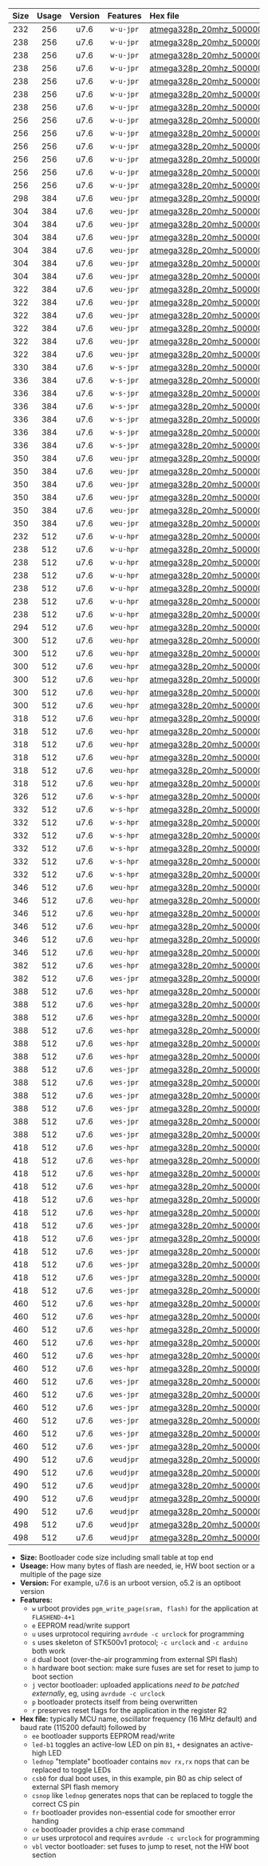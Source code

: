 |Size|Usage|Version|Features|Hex file|
|:-:|:-:|:-:|:-:|:--|
|232|256|u7.6|`w-u-jpr`|[atmega328p_20mhz_500000bps_ur_vbl.hex](https://raw.githubusercontent.com/stefanrueger/urboot/main/atmega328p_20mhz_500000bps_ur_vbl.hex)|
|238|256|u7.6|`w-u-jpr`|[atmega328p_20mhz_500000bps_led+b1_ur_vbl.hex](https://raw.githubusercontent.com/stefanrueger/urboot/main/atmega328p_20mhz_500000bps_led+b1_ur_vbl.hex)|
|238|256|u7.6|`w-u-jpr`|[atmega328p_20mhz_500000bps_led+b5_ur_vbl.hex](https://raw.githubusercontent.com/stefanrueger/urboot/main/atmega328p_20mhz_500000bps_led+b5_ur_vbl.hex)|
|238|256|u7.6|`w-u-jpr`|[atmega328p_20mhz_500000bps_led+d5_ur_vbl.hex](https://raw.githubusercontent.com/stefanrueger/urboot/main/atmega328p_20mhz_500000bps_led+d5_ur_vbl.hex)|
|238|256|u7.6|`w-u-jpr`|[atmega328p_20mhz_500000bps_led-b1_ur_vbl.hex](https://raw.githubusercontent.com/stefanrueger/urboot/main/atmega328p_20mhz_500000bps_led-b1_ur_vbl.hex)|
|238|256|u7.6|`w-u-jpr`|[atmega328p_20mhz_500000bps_led-d5_ur_vbl.hex](https://raw.githubusercontent.com/stefanrueger/urboot/main/atmega328p_20mhz_500000bps_led-d5_ur_vbl.hex)|
|238|256|u7.6|`w-u-jpr`|[atmega328p_20mhz_500000bps_lednop_ur_vbl.hex](https://raw.githubusercontent.com/stefanrueger/urboot/main/atmega328p_20mhz_500000bps_lednop_ur_vbl.hex)|
|256|256|u7.6|`w-u-jpr`|[atmega328p_20mhz_500000bps_led+b1_fr_ur_vbl.hex](https://raw.githubusercontent.com/stefanrueger/urboot/main/atmega328p_20mhz_500000bps_led+b1_fr_ur_vbl.hex)|
|256|256|u7.6|`w-u-jpr`|[atmega328p_20mhz_500000bps_led+b5_fr_ur_vbl.hex](https://raw.githubusercontent.com/stefanrueger/urboot/main/atmega328p_20mhz_500000bps_led+b5_fr_ur_vbl.hex)|
|256|256|u7.6|`w-u-jpr`|[atmega328p_20mhz_500000bps_led+d5_fr_ur_vbl.hex](https://raw.githubusercontent.com/stefanrueger/urboot/main/atmega328p_20mhz_500000bps_led+d5_fr_ur_vbl.hex)|
|256|256|u7.6|`w-u-jpr`|[atmega328p_20mhz_500000bps_led-b1_fr_ur_vbl.hex](https://raw.githubusercontent.com/stefanrueger/urboot/main/atmega328p_20mhz_500000bps_led-b1_fr_ur_vbl.hex)|
|256|256|u7.6|`w-u-jpr`|[atmega328p_20mhz_500000bps_led-d5_fr_ur_vbl.hex](https://raw.githubusercontent.com/stefanrueger/urboot/main/atmega328p_20mhz_500000bps_led-d5_fr_ur_vbl.hex)|
|256|256|u7.6|`w-u-jpr`|[atmega328p_20mhz_500000bps_lednop_fr_ur_vbl.hex](https://raw.githubusercontent.com/stefanrueger/urboot/main/atmega328p_20mhz_500000bps_lednop_fr_ur_vbl.hex)|
|298|384|u7.6|`weu-jpr`|[atmega328p_20mhz_500000bps_ee_ur_vbl.hex](https://raw.githubusercontent.com/stefanrueger/urboot/main/atmega328p_20mhz_500000bps_ee_ur_vbl.hex)|
|304|384|u7.6|`weu-jpr`|[atmega328p_20mhz_500000bps_ee_led+b1_ur_vbl.hex](https://raw.githubusercontent.com/stefanrueger/urboot/main/atmega328p_20mhz_500000bps_ee_led+b1_ur_vbl.hex)|
|304|384|u7.6|`weu-jpr`|[atmega328p_20mhz_500000bps_ee_led+b5_ur_vbl.hex](https://raw.githubusercontent.com/stefanrueger/urboot/main/atmega328p_20mhz_500000bps_ee_led+b5_ur_vbl.hex)|
|304|384|u7.6|`weu-jpr`|[atmega328p_20mhz_500000bps_ee_led+d5_ur_vbl.hex](https://raw.githubusercontent.com/stefanrueger/urboot/main/atmega328p_20mhz_500000bps_ee_led+d5_ur_vbl.hex)|
|304|384|u7.6|`weu-jpr`|[atmega328p_20mhz_500000bps_ee_led-b1_ur_vbl.hex](https://raw.githubusercontent.com/stefanrueger/urboot/main/atmega328p_20mhz_500000bps_ee_led-b1_ur_vbl.hex)|
|304|384|u7.6|`weu-jpr`|[atmega328p_20mhz_500000bps_ee_led-d5_ur_vbl.hex](https://raw.githubusercontent.com/stefanrueger/urboot/main/atmega328p_20mhz_500000bps_ee_led-d5_ur_vbl.hex)|
|304|384|u7.6|`weu-jpr`|[atmega328p_20mhz_500000bps_ee_lednop_ur_vbl.hex](https://raw.githubusercontent.com/stefanrueger/urboot/main/atmega328p_20mhz_500000bps_ee_lednop_ur_vbl.hex)|
|322|384|u7.6|`weu-jpr`|[atmega328p_20mhz_500000bps_ee_led+b1_fr_ur_vbl.hex](https://raw.githubusercontent.com/stefanrueger/urboot/main/atmega328p_20mhz_500000bps_ee_led+b1_fr_ur_vbl.hex)|
|322|384|u7.6|`weu-jpr`|[atmega328p_20mhz_500000bps_ee_led+b5_fr_ur_vbl.hex](https://raw.githubusercontent.com/stefanrueger/urboot/main/atmega328p_20mhz_500000bps_ee_led+b5_fr_ur_vbl.hex)|
|322|384|u7.6|`weu-jpr`|[atmega328p_20mhz_500000bps_ee_led+d5_fr_ur_vbl.hex](https://raw.githubusercontent.com/stefanrueger/urboot/main/atmega328p_20mhz_500000bps_ee_led+d5_fr_ur_vbl.hex)|
|322|384|u7.6|`weu-jpr`|[atmega328p_20mhz_500000bps_ee_led-b1_fr_ur_vbl.hex](https://raw.githubusercontent.com/stefanrueger/urboot/main/atmega328p_20mhz_500000bps_ee_led-b1_fr_ur_vbl.hex)|
|322|384|u7.6|`weu-jpr`|[atmega328p_20mhz_500000bps_ee_led-d5_fr_ur_vbl.hex](https://raw.githubusercontent.com/stefanrueger/urboot/main/atmega328p_20mhz_500000bps_ee_led-d5_fr_ur_vbl.hex)|
|322|384|u7.6|`weu-jpr`|[atmega328p_20mhz_500000bps_ee_lednop_fr_ur_vbl.hex](https://raw.githubusercontent.com/stefanrueger/urboot/main/atmega328p_20mhz_500000bps_ee_lednop_fr_ur_vbl.hex)|
|330|384|u7.6|`w-s-jpr`|[atmega328p_20mhz_500000bps_vbl.hex](https://raw.githubusercontent.com/stefanrueger/urboot/main/atmega328p_20mhz_500000bps_vbl.hex)|
|336|384|u7.6|`w-s-jpr`|[atmega328p_20mhz_500000bps_led+b1_vbl.hex](https://raw.githubusercontent.com/stefanrueger/urboot/main/atmega328p_20mhz_500000bps_led+b1_vbl.hex)|
|336|384|u7.6|`w-s-jpr`|[atmega328p_20mhz_500000bps_led+b5_vbl.hex](https://raw.githubusercontent.com/stefanrueger/urboot/main/atmega328p_20mhz_500000bps_led+b5_vbl.hex)|
|336|384|u7.6|`w-s-jpr`|[atmega328p_20mhz_500000bps_led+d5_vbl.hex](https://raw.githubusercontent.com/stefanrueger/urboot/main/atmega328p_20mhz_500000bps_led+d5_vbl.hex)|
|336|384|u7.6|`w-s-jpr`|[atmega328p_20mhz_500000bps_led-b1_vbl.hex](https://raw.githubusercontent.com/stefanrueger/urboot/main/atmega328p_20mhz_500000bps_led-b1_vbl.hex)|
|336|384|u7.6|`w-s-jpr`|[atmega328p_20mhz_500000bps_led-d5_vbl.hex](https://raw.githubusercontent.com/stefanrueger/urboot/main/atmega328p_20mhz_500000bps_led-d5_vbl.hex)|
|336|384|u7.6|`w-s-jpr`|[atmega328p_20mhz_500000bps_lednop_vbl.hex](https://raw.githubusercontent.com/stefanrueger/urboot/main/atmega328p_20mhz_500000bps_lednop_vbl.hex)|
|350|384|u7.6|`weu-jpr`|[atmega328p_20mhz_500000bps_ee_led+b1_fr_ce_ur_vbl.hex](https://raw.githubusercontent.com/stefanrueger/urboot/main/atmega328p_20mhz_500000bps_ee_led+b1_fr_ce_ur_vbl.hex)|
|350|384|u7.6|`weu-jpr`|[atmega328p_20mhz_500000bps_ee_led+b5_fr_ce_ur_vbl.hex](https://raw.githubusercontent.com/stefanrueger/urboot/main/atmega328p_20mhz_500000bps_ee_led+b5_fr_ce_ur_vbl.hex)|
|350|384|u7.6|`weu-jpr`|[atmega328p_20mhz_500000bps_ee_led+d5_fr_ce_ur_vbl.hex](https://raw.githubusercontent.com/stefanrueger/urboot/main/atmega328p_20mhz_500000bps_ee_led+d5_fr_ce_ur_vbl.hex)|
|350|384|u7.6|`weu-jpr`|[atmega328p_20mhz_500000bps_ee_led-b1_fr_ce_ur_vbl.hex](https://raw.githubusercontent.com/stefanrueger/urboot/main/atmega328p_20mhz_500000bps_ee_led-b1_fr_ce_ur_vbl.hex)|
|350|384|u7.6|`weu-jpr`|[atmega328p_20mhz_500000bps_ee_led-d5_fr_ce_ur_vbl.hex](https://raw.githubusercontent.com/stefanrueger/urboot/main/atmega328p_20mhz_500000bps_ee_led-d5_fr_ce_ur_vbl.hex)|
|350|384|u7.6|`weu-jpr`|[atmega328p_20mhz_500000bps_ee_lednop_fr_ce_ur_vbl.hex](https://raw.githubusercontent.com/stefanrueger/urboot/main/atmega328p_20mhz_500000bps_ee_lednop_fr_ce_ur_vbl.hex)|
|232|512|u7.6|`w-u-hpr`|[atmega328p_20mhz_500000bps_ur.hex](https://raw.githubusercontent.com/stefanrueger/urboot/main/atmega328p_20mhz_500000bps_ur.hex)|
|238|512|u7.6|`w-u-hpr`|[atmega328p_20mhz_500000bps_led+b1_ur.hex](https://raw.githubusercontent.com/stefanrueger/urboot/main/atmega328p_20mhz_500000bps_led+b1_ur.hex)|
|238|512|u7.6|`w-u-hpr`|[atmega328p_20mhz_500000bps_led+b5_ur.hex](https://raw.githubusercontent.com/stefanrueger/urboot/main/atmega328p_20mhz_500000bps_led+b5_ur.hex)|
|238|512|u7.6|`w-u-hpr`|[atmega328p_20mhz_500000bps_led+d5_ur.hex](https://raw.githubusercontent.com/stefanrueger/urboot/main/atmega328p_20mhz_500000bps_led+d5_ur.hex)|
|238|512|u7.6|`w-u-hpr`|[atmega328p_20mhz_500000bps_led-b1_ur.hex](https://raw.githubusercontent.com/stefanrueger/urboot/main/atmega328p_20mhz_500000bps_led-b1_ur.hex)|
|238|512|u7.6|`w-u-hpr`|[atmega328p_20mhz_500000bps_led-d5_ur.hex](https://raw.githubusercontent.com/stefanrueger/urboot/main/atmega328p_20mhz_500000bps_led-d5_ur.hex)|
|238|512|u7.6|`w-u-hpr`|[atmega328p_20mhz_500000bps_lednop_ur.hex](https://raw.githubusercontent.com/stefanrueger/urboot/main/atmega328p_20mhz_500000bps_lednop_ur.hex)|
|294|512|u7.6|`weu-hpr`|[atmega328p_20mhz_500000bps_ee_ur.hex](https://raw.githubusercontent.com/stefanrueger/urboot/main/atmega328p_20mhz_500000bps_ee_ur.hex)|
|300|512|u7.6|`weu-hpr`|[atmega328p_20mhz_500000bps_ee_led+b1_ur.hex](https://raw.githubusercontent.com/stefanrueger/urboot/main/atmega328p_20mhz_500000bps_ee_led+b1_ur.hex)|
|300|512|u7.6|`weu-hpr`|[atmega328p_20mhz_500000bps_ee_led+b5_ur.hex](https://raw.githubusercontent.com/stefanrueger/urboot/main/atmega328p_20mhz_500000bps_ee_led+b5_ur.hex)|
|300|512|u7.6|`weu-hpr`|[atmega328p_20mhz_500000bps_ee_led+d5_ur.hex](https://raw.githubusercontent.com/stefanrueger/urboot/main/atmega328p_20mhz_500000bps_ee_led+d5_ur.hex)|
|300|512|u7.6|`weu-hpr`|[atmega328p_20mhz_500000bps_ee_led-b1_ur.hex](https://raw.githubusercontent.com/stefanrueger/urboot/main/atmega328p_20mhz_500000bps_ee_led-b1_ur.hex)|
|300|512|u7.6|`weu-hpr`|[atmega328p_20mhz_500000bps_ee_led-d5_ur.hex](https://raw.githubusercontent.com/stefanrueger/urboot/main/atmega328p_20mhz_500000bps_ee_led-d5_ur.hex)|
|300|512|u7.6|`weu-hpr`|[atmega328p_20mhz_500000bps_ee_lednop_ur.hex](https://raw.githubusercontent.com/stefanrueger/urboot/main/atmega328p_20mhz_500000bps_ee_lednop_ur.hex)|
|318|512|u7.6|`weu-hpr`|[atmega328p_20mhz_500000bps_ee_led+b1_fr_ur.hex](https://raw.githubusercontent.com/stefanrueger/urboot/main/atmega328p_20mhz_500000bps_ee_led+b1_fr_ur.hex)|
|318|512|u7.6|`weu-hpr`|[atmega328p_20mhz_500000bps_ee_led+b5_fr_ur.hex](https://raw.githubusercontent.com/stefanrueger/urboot/main/atmega328p_20mhz_500000bps_ee_led+b5_fr_ur.hex)|
|318|512|u7.6|`weu-hpr`|[atmega328p_20mhz_500000bps_ee_led+d5_fr_ur.hex](https://raw.githubusercontent.com/stefanrueger/urboot/main/atmega328p_20mhz_500000bps_ee_led+d5_fr_ur.hex)|
|318|512|u7.6|`weu-hpr`|[atmega328p_20mhz_500000bps_ee_led-b1_fr_ur.hex](https://raw.githubusercontent.com/stefanrueger/urboot/main/atmega328p_20mhz_500000bps_ee_led-b1_fr_ur.hex)|
|318|512|u7.6|`weu-hpr`|[atmega328p_20mhz_500000bps_ee_led-d5_fr_ur.hex](https://raw.githubusercontent.com/stefanrueger/urboot/main/atmega328p_20mhz_500000bps_ee_led-d5_fr_ur.hex)|
|318|512|u7.6|`weu-hpr`|[atmega328p_20mhz_500000bps_ee_lednop_fr_ur.hex](https://raw.githubusercontent.com/stefanrueger/urboot/main/atmega328p_20mhz_500000bps_ee_lednop_fr_ur.hex)|
|326|512|u7.6|`w-s-hpr`|[atmega328p_20mhz_500000bps.hex](https://raw.githubusercontent.com/stefanrueger/urboot/main/atmega328p_20mhz_500000bps.hex)|
|332|512|u7.6|`w-s-hpr`|[atmega328p_20mhz_500000bps_led+b1.hex](https://raw.githubusercontent.com/stefanrueger/urboot/main/atmega328p_20mhz_500000bps_led+b1.hex)|
|332|512|u7.6|`w-s-hpr`|[atmega328p_20mhz_500000bps_led+b5.hex](https://raw.githubusercontent.com/stefanrueger/urboot/main/atmega328p_20mhz_500000bps_led+b5.hex)|
|332|512|u7.6|`w-s-hpr`|[atmega328p_20mhz_500000bps_led+d5.hex](https://raw.githubusercontent.com/stefanrueger/urboot/main/atmega328p_20mhz_500000bps_led+d5.hex)|
|332|512|u7.6|`w-s-hpr`|[atmega328p_20mhz_500000bps_led-b1.hex](https://raw.githubusercontent.com/stefanrueger/urboot/main/atmega328p_20mhz_500000bps_led-b1.hex)|
|332|512|u7.6|`w-s-hpr`|[atmega328p_20mhz_500000bps_led-d5.hex](https://raw.githubusercontent.com/stefanrueger/urboot/main/atmega328p_20mhz_500000bps_led-d5.hex)|
|332|512|u7.6|`w-s-hpr`|[atmega328p_20mhz_500000bps_lednop.hex](https://raw.githubusercontent.com/stefanrueger/urboot/main/atmega328p_20mhz_500000bps_lednop.hex)|
|346|512|u7.6|`weu-hpr`|[atmega328p_20mhz_500000bps_ee_led+b1_fr_ce_ur.hex](https://raw.githubusercontent.com/stefanrueger/urboot/main/atmega328p_20mhz_500000bps_ee_led+b1_fr_ce_ur.hex)|
|346|512|u7.6|`weu-hpr`|[atmega328p_20mhz_500000bps_ee_led+b5_fr_ce_ur.hex](https://raw.githubusercontent.com/stefanrueger/urboot/main/atmega328p_20mhz_500000bps_ee_led+b5_fr_ce_ur.hex)|
|346|512|u7.6|`weu-hpr`|[atmega328p_20mhz_500000bps_ee_led+d5_fr_ce_ur.hex](https://raw.githubusercontent.com/stefanrueger/urboot/main/atmega328p_20mhz_500000bps_ee_led+d5_fr_ce_ur.hex)|
|346|512|u7.6|`weu-hpr`|[atmega328p_20mhz_500000bps_ee_led-b1_fr_ce_ur.hex](https://raw.githubusercontent.com/stefanrueger/urboot/main/atmega328p_20mhz_500000bps_ee_led-b1_fr_ce_ur.hex)|
|346|512|u7.6|`weu-hpr`|[atmega328p_20mhz_500000bps_ee_led-d5_fr_ce_ur.hex](https://raw.githubusercontent.com/stefanrueger/urboot/main/atmega328p_20mhz_500000bps_ee_led-d5_fr_ce_ur.hex)|
|346|512|u7.6|`weu-hpr`|[atmega328p_20mhz_500000bps_ee_lednop_fr_ce_ur.hex](https://raw.githubusercontent.com/stefanrueger/urboot/main/atmega328p_20mhz_500000bps_ee_lednop_fr_ce_ur.hex)|
|382|512|u7.6|`wes-hpr`|[atmega328p_20mhz_500000bps_ee.hex](https://raw.githubusercontent.com/stefanrueger/urboot/main/atmega328p_20mhz_500000bps_ee.hex)|
|382|512|u7.6|`wes-jpr`|[atmega328p_20mhz_500000bps_ee_vbl.hex](https://raw.githubusercontent.com/stefanrueger/urboot/main/atmega328p_20mhz_500000bps_ee_vbl.hex)|
|388|512|u7.6|`wes-hpr`|[atmega328p_20mhz_500000bps_ee_led+b1.hex](https://raw.githubusercontent.com/stefanrueger/urboot/main/atmega328p_20mhz_500000bps_ee_led+b1.hex)|
|388|512|u7.6|`wes-hpr`|[atmega328p_20mhz_500000bps_ee_led+b5.hex](https://raw.githubusercontent.com/stefanrueger/urboot/main/atmega328p_20mhz_500000bps_ee_led+b5.hex)|
|388|512|u7.6|`wes-hpr`|[atmega328p_20mhz_500000bps_ee_led+d5.hex](https://raw.githubusercontent.com/stefanrueger/urboot/main/atmega328p_20mhz_500000bps_ee_led+d5.hex)|
|388|512|u7.6|`wes-hpr`|[atmega328p_20mhz_500000bps_ee_led-b1.hex](https://raw.githubusercontent.com/stefanrueger/urboot/main/atmega328p_20mhz_500000bps_ee_led-b1.hex)|
|388|512|u7.6|`wes-hpr`|[atmega328p_20mhz_500000bps_ee_led-d5.hex](https://raw.githubusercontent.com/stefanrueger/urboot/main/atmega328p_20mhz_500000bps_ee_led-d5.hex)|
|388|512|u7.6|`wes-hpr`|[atmega328p_20mhz_500000bps_ee_lednop.hex](https://raw.githubusercontent.com/stefanrueger/urboot/main/atmega328p_20mhz_500000bps_ee_lednop.hex)|
|388|512|u7.6|`wes-jpr`|[atmega328p_20mhz_500000bps_ee_led+b1_vbl.hex](https://raw.githubusercontent.com/stefanrueger/urboot/main/atmega328p_20mhz_500000bps_ee_led+b1_vbl.hex)|
|388|512|u7.6|`wes-jpr`|[atmega328p_20mhz_500000bps_ee_led+b5_vbl.hex](https://raw.githubusercontent.com/stefanrueger/urboot/main/atmega328p_20mhz_500000bps_ee_led+b5_vbl.hex)|
|388|512|u7.6|`wes-jpr`|[atmega328p_20mhz_500000bps_ee_led+d5_vbl.hex](https://raw.githubusercontent.com/stefanrueger/urboot/main/atmega328p_20mhz_500000bps_ee_led+d5_vbl.hex)|
|388|512|u7.6|`wes-jpr`|[atmega328p_20mhz_500000bps_ee_led-b1_vbl.hex](https://raw.githubusercontent.com/stefanrueger/urboot/main/atmega328p_20mhz_500000bps_ee_led-b1_vbl.hex)|
|388|512|u7.6|`wes-jpr`|[atmega328p_20mhz_500000bps_ee_led-d5_vbl.hex](https://raw.githubusercontent.com/stefanrueger/urboot/main/atmega328p_20mhz_500000bps_ee_led-d5_vbl.hex)|
|388|512|u7.6|`wes-jpr`|[atmega328p_20mhz_500000bps_ee_lednop_vbl.hex](https://raw.githubusercontent.com/stefanrueger/urboot/main/atmega328p_20mhz_500000bps_ee_lednop_vbl.hex)|
|418|512|u7.6|`wes-hpr`|[atmega328p_20mhz_500000bps_ee_led+b1_fr.hex](https://raw.githubusercontent.com/stefanrueger/urboot/main/atmega328p_20mhz_500000bps_ee_led+b1_fr.hex)|
|418|512|u7.6|`wes-hpr`|[atmega328p_20mhz_500000bps_ee_led+b5_fr.hex](https://raw.githubusercontent.com/stefanrueger/urboot/main/atmega328p_20mhz_500000bps_ee_led+b5_fr.hex)|
|418|512|u7.6|`wes-hpr`|[atmega328p_20mhz_500000bps_ee_led+d5_fr.hex](https://raw.githubusercontent.com/stefanrueger/urboot/main/atmega328p_20mhz_500000bps_ee_led+d5_fr.hex)|
|418|512|u7.6|`wes-hpr`|[atmega328p_20mhz_500000bps_ee_led-b1_fr.hex](https://raw.githubusercontent.com/stefanrueger/urboot/main/atmega328p_20mhz_500000bps_ee_led-b1_fr.hex)|
|418|512|u7.6|`wes-hpr`|[atmega328p_20mhz_500000bps_ee_led-d5_fr.hex](https://raw.githubusercontent.com/stefanrueger/urboot/main/atmega328p_20mhz_500000bps_ee_led-d5_fr.hex)|
|418|512|u7.6|`wes-hpr`|[atmega328p_20mhz_500000bps_ee_lednop_fr.hex](https://raw.githubusercontent.com/stefanrueger/urboot/main/atmega328p_20mhz_500000bps_ee_lednop_fr.hex)|
|418|512|u7.6|`wes-jpr`|[atmega328p_20mhz_500000bps_ee_led+b1_fr_vbl.hex](https://raw.githubusercontent.com/stefanrueger/urboot/main/atmega328p_20mhz_500000bps_ee_led+b1_fr_vbl.hex)|
|418|512|u7.6|`wes-jpr`|[atmega328p_20mhz_500000bps_ee_led+b5_fr_vbl.hex](https://raw.githubusercontent.com/stefanrueger/urboot/main/atmega328p_20mhz_500000bps_ee_led+b5_fr_vbl.hex)|
|418|512|u7.6|`wes-jpr`|[atmega328p_20mhz_500000bps_ee_led+d5_fr_vbl.hex](https://raw.githubusercontent.com/stefanrueger/urboot/main/atmega328p_20mhz_500000bps_ee_led+d5_fr_vbl.hex)|
|418|512|u7.6|`wes-jpr`|[atmega328p_20mhz_500000bps_ee_led-b1_fr_vbl.hex](https://raw.githubusercontent.com/stefanrueger/urboot/main/atmega328p_20mhz_500000bps_ee_led-b1_fr_vbl.hex)|
|418|512|u7.6|`wes-jpr`|[atmega328p_20mhz_500000bps_ee_led-d5_fr_vbl.hex](https://raw.githubusercontent.com/stefanrueger/urboot/main/atmega328p_20mhz_500000bps_ee_led-d5_fr_vbl.hex)|
|418|512|u7.6|`wes-jpr`|[atmega328p_20mhz_500000bps_ee_lednop_fr_vbl.hex](https://raw.githubusercontent.com/stefanrueger/urboot/main/atmega328p_20mhz_500000bps_ee_lednop_fr_vbl.hex)|
|460|512|u7.6|`wes-hpr`|[atmega328p_20mhz_500000bps_ee_led+b1_fr_ce.hex](https://raw.githubusercontent.com/stefanrueger/urboot/main/atmega328p_20mhz_500000bps_ee_led+b1_fr_ce.hex)|
|460|512|u7.6|`wes-hpr`|[atmega328p_20mhz_500000bps_ee_led+b5_fr_ce.hex](https://raw.githubusercontent.com/stefanrueger/urboot/main/atmega328p_20mhz_500000bps_ee_led+b5_fr_ce.hex)|
|460|512|u7.6|`wes-hpr`|[atmega328p_20mhz_500000bps_ee_led+d5_fr_ce.hex](https://raw.githubusercontent.com/stefanrueger/urboot/main/atmega328p_20mhz_500000bps_ee_led+d5_fr_ce.hex)|
|460|512|u7.6|`wes-hpr`|[atmega328p_20mhz_500000bps_ee_led-b1_fr_ce.hex](https://raw.githubusercontent.com/stefanrueger/urboot/main/atmega328p_20mhz_500000bps_ee_led-b1_fr_ce.hex)|
|460|512|u7.6|`wes-hpr`|[atmega328p_20mhz_500000bps_ee_led-d5_fr_ce.hex](https://raw.githubusercontent.com/stefanrueger/urboot/main/atmega328p_20mhz_500000bps_ee_led-d5_fr_ce.hex)|
|460|512|u7.6|`wes-hpr`|[atmega328p_20mhz_500000bps_ee_lednop_fr_ce.hex](https://raw.githubusercontent.com/stefanrueger/urboot/main/atmega328p_20mhz_500000bps_ee_lednop_fr_ce.hex)|
|460|512|u7.6|`wes-jpr`|[atmega328p_20mhz_500000bps_ee_led+b1_fr_ce_vbl.hex](https://raw.githubusercontent.com/stefanrueger/urboot/main/atmega328p_20mhz_500000bps_ee_led+b1_fr_ce_vbl.hex)|
|460|512|u7.6|`wes-jpr`|[atmega328p_20mhz_500000bps_ee_led+b5_fr_ce_vbl.hex](https://raw.githubusercontent.com/stefanrueger/urboot/main/atmega328p_20mhz_500000bps_ee_led+b5_fr_ce_vbl.hex)|
|460|512|u7.6|`wes-jpr`|[atmega328p_20mhz_500000bps_ee_led+d5_fr_ce_vbl.hex](https://raw.githubusercontent.com/stefanrueger/urboot/main/atmega328p_20mhz_500000bps_ee_led+d5_fr_ce_vbl.hex)|
|460|512|u7.6|`wes-jpr`|[atmega328p_20mhz_500000bps_ee_led-b1_fr_ce_vbl.hex](https://raw.githubusercontent.com/stefanrueger/urboot/main/atmega328p_20mhz_500000bps_ee_led-b1_fr_ce_vbl.hex)|
|460|512|u7.6|`wes-jpr`|[atmega328p_20mhz_500000bps_ee_led-d5_fr_ce_vbl.hex](https://raw.githubusercontent.com/stefanrueger/urboot/main/atmega328p_20mhz_500000bps_ee_led-d5_fr_ce_vbl.hex)|
|460|512|u7.6|`wes-jpr`|[atmega328p_20mhz_500000bps_ee_lednop_fr_ce_vbl.hex](https://raw.githubusercontent.com/stefanrueger/urboot/main/atmega328p_20mhz_500000bps_ee_lednop_fr_ce_vbl.hex)|
|490|512|u7.6|`weudjpr`|[atmega328p_20mhz_500000bps_ee_led+b1_csb0_fr_ce_ur_vbl.hex](https://raw.githubusercontent.com/stefanrueger/urboot/main/atmega328p_20mhz_500000bps_ee_led+b1_csb0_fr_ce_ur_vbl.hex)|
|490|512|u7.6|`weudjpr`|[atmega328p_20mhz_500000bps_ee_led+b5_csb0_fr_ce_ur_vbl.hex](https://raw.githubusercontent.com/stefanrueger/urboot/main/atmega328p_20mhz_500000bps_ee_led+b5_csb0_fr_ce_ur_vbl.hex)|
|490|512|u7.6|`weudjpr`|[atmega328p_20mhz_500000bps_ee_led+d5_csb0_fr_ce_ur_vbl.hex](https://raw.githubusercontent.com/stefanrueger/urboot/main/atmega328p_20mhz_500000bps_ee_led+d5_csb0_fr_ce_ur_vbl.hex)|
|490|512|u7.6|`weudjpr`|[atmega328p_20mhz_500000bps_ee_led-b1_csb0_fr_ce_ur_vbl.hex](https://raw.githubusercontent.com/stefanrueger/urboot/main/atmega328p_20mhz_500000bps_ee_led-b1_csb0_fr_ce_ur_vbl.hex)|
|490|512|u7.6|`weudjpr`|[atmega328p_20mhz_500000bps_ee_led-d5_csb0_fr_ce_ur_vbl.hex](https://raw.githubusercontent.com/stefanrueger/urboot/main/atmega328p_20mhz_500000bps_ee_led-d5_csb0_fr_ce_ur_vbl.hex)|
|498|512|u7.6|`weudjpr`|[atmega328p_20mhz_500000bps_ee_led+b1_csd5_fr_ce_ur_vbl.hex](https://raw.githubusercontent.com/stefanrueger/urboot/main/atmega328p_20mhz_500000bps_ee_led+b1_csd5_fr_ce_ur_vbl.hex)|
|498|512|u7.6|`weudjpr`|[atmega328p_20mhz_500000bps_ee_lednop_csnop_fr_ce_ur_vbl.hex](https://raw.githubusercontent.com/stefanrueger/urboot/main/atmega328p_20mhz_500000bps_ee_lednop_csnop_fr_ce_ur_vbl.hex)|

- **Size:** Bootloader code size including small table at top end
- **Useage:** How many bytes of flash are needed, ie, HW boot section or a multiple of the page size
- **Version:** For example, u7.6 is an urboot version, o5.2 is an optiboot version
- **Features:**
  + `w` urboot provides `pgm_write_page(sram, flash)` for the application at `FLASHEND-4+1`
  + `e` EEPROM read/write support
  + `u` uses urprotocol requiring `avrdude -c urclock` for programming
  + `s` uses skeleton of STK500v1 protocol; `-c urclock` and `-c arduino` both work
  + `d` dual boot (over-the-air programming from external SPI flash)
  + `h` hardware boot section: make sure fuses are set for reset to jump to boot section
  + `j` vector bootloader: uploaded applications *need to be patched externally*, eg, using `avrdude -c urclock`
  + `p` bootloader protects itself from being overwritten
  + `r` preserves reset flags for the application in the register R2
- **Hex file:** typically MCU name, oscillator frequency (16 MHz default) and baud rate (115200 default) followed by
  + `ee` bootloader supports EEPROM read/write
  + `led-b1` toggles an active-low LED on pin `B1`, `+` designates an active-high LED
  + `lednop` "template" bootloader contains `mov rx,rx` nops that can be replaced to toggle LEDs
  + `csb0` for dual boot uses, in this example, pin B0 as chip select of external SPI flash memory
  + `csnop` like `lednop` generates nops that can be replaced to toggle the correct CS pin
  + `fr` bootloader provides non-essential code for smoother error handing
  + `ce` bootloader provides a chip erase command
  + `ur` uses urprotocol and requires `avrdude -c urclock` for programming
  + `vbl` vector bootloader: set fuses to jump to reset, not the HW boot section
